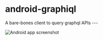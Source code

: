 # android-graphiql
A bare-bones client to query graphql APIs ---

![Android app screenshot](https://github.com/murki/android-graphiql/raw/master/screenshots/android-screen-01.png)
